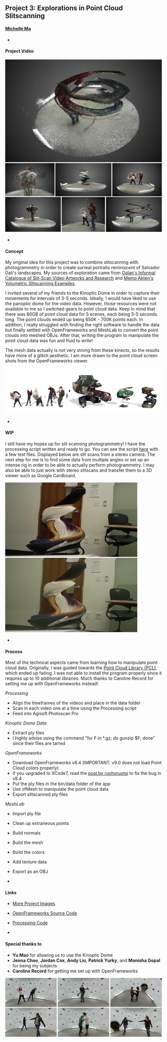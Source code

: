 ## Project 3: Explorations in Point Cloud Slitscanning
#### [Michelle Ma](README.md)
-
#### Project Video

[![IMAGE ALT TEXT](Photos/slitscan/cover.png)](https://vimeo.com/145868082 "Explorations")
![Composite Preview](Photos/slitscan/composite.png)

-

#### Concept

My original idea for this project was to combine slitscanning with photogrammetry in order to create surreal portraits reminiscent of Salvador Dali's landscapes. My sources of exploration came from [Golan's Informal Catalogue of Slit-Scan Video Artworks and Research](http://www.flong.com/texts/lists/slit_scan/) and [Memo Akten's Volumetric Slitscanning Examples](http://www.memo.tv/volumetric-slitscanning/).

I invited several of my friends to the Kinoptic Dome in order to capture their movements for intervals of 3-5 seconds. Ideally, I would have liked to use the panoptic dome for the video data. However, those resources were not available to me so I switched gears to point cloud data. Keep in mind that there was 80GB of point cloud data for 5 scenes, each being 3-5 seconds long. The point clouds ended up being 650K - 700K points each. In addition, I really struggled with finding the right software to handle the data but finally settled with OpenFrameworks and MeshLab to convert the point clouds into meshed OBJs. After that, writing the program to manipulate the point cloud data was fun and fluid to write!

The mesh data actually is not very strong from these kinects, so the results have more of a glitch aesthetic. I am more drawn to the point cloud screen shots from the OpenFrameworks viewer.

![Mesh Objects](Photos/slitscan/mesh_previews.png)

-

#### WIP

I still have my hopes up for slit scanning photogrammetry! I have the processing script written and ready to go. You can see the script [here](SlitscanPhotogrammetry) with a few test files. Displayed below are slit scans from a stereo camera. The next step for me is to find some data from multiple angles or set up an intense rig in order to be able to actually perform photogrammetry. I may also be able to just work with stereo slitscans and transfer them to a 3D viewer such as Google Cardboard.

<img src="SlitscanPhotogrammetry/tina1_fr22_00.png" width="425"> <img src="SlitscanPhotogrammetry/tina2_fr22_01.png" width="425">

-

#### Process

Most of the technical aspects came from learning how to manipulate point cloud data. Originally, I was guided towards the [Point Cloud Library (PCL)](http://pointclouds.org/), which ended up failing. I was not able to install the program properly since it requires up to 10 additional libraries. Much thanks to Caroline Record for setting me up with OpenFrameworks instead!

*Processing*
- Align the timeframes of the videos and place in the data folder
- Scan in each video one at a time using the Processing script
- Feed into Agisoft Photoscan Pro

*Kinoptic Dome Data*
- Extract ply files
- I highly advise using the command "for F in *.gz; do gunzip $F; done" since their files are tarred

*OpenFrameworks*
- Download OpenFrameworks v8.4 (IMPORTANT: v9.0 does not load Point Cloud colors properly)
- If you upgraded to XCode7, read the [post by ruohoruotsi](http://forum.openframeworks.cc/t/fix-for-xcode-7-and-of-0-8-4-opensslconf-h-not-found/20800/6) to fix the bug in v8.4
- Put the ply files in the bin/data folder of the app
- Use ofMesh to manipulate the point cloud data
- Export slitscanned ply files

*MeshLab*
- Import ply file
- Clean up extraneous points
- Build normals
- Build the mesh
- Build the colors
- Add texture data
- Export as an OBJ

-
#### Links
- [More Project Images](https://github.com/michell3/Photos/tree/master/slitscan)
- [OpenFrameworks Source Code](PointCloudSlitscanning)
- [Processing Code](SlitscanPhotogrammetry)

-
#### Special thanks to
- **Yu Mao** for allowing us to use the Kinoptic Dome
- **Jenna Choo**, **Jordan Cox**, **Andy Liu**, **Patrick Yurky**, and **Monisha Gopal** for being my subjects
- **Caroline Record** for getting me set up with OpenFrameworks

![Kinect Previews](Photos/slitscan/kinect_views.png)
